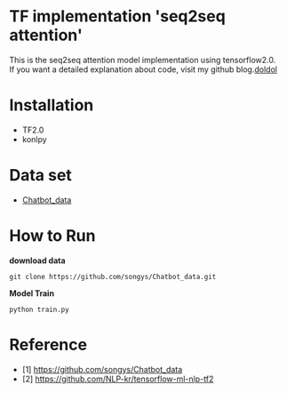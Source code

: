 # TF implementation 'seq2seq attention'

This is the seq2seq attention model implementation using tensorflow2.0.<br/>
If you want a detailed explanation about code, visit my github blog.[doldol](https://doldolee.github.io/categories/)

# Installation
- TF2.0
- konlpy

# Data set
- [Chatbot_data](https://github.com/songys/Chatbot_data)

# How to Run

**download data**
```
git clone https://github.com/songys/Chatbot_data.git
```

**Model Train**
```
python train.py
```

# Reference
- [1] https://github.com/songys/Chatbot_data
- [2] https://github.com/NLP-kr/tensorflow-ml-nlp-tf2





